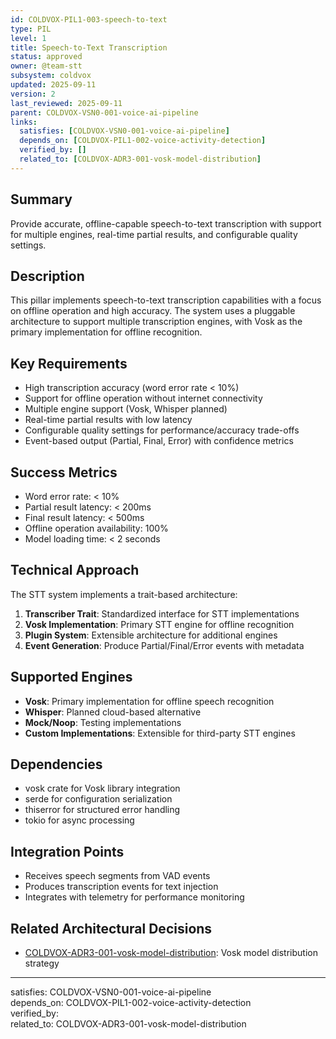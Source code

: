 ```yaml
---
id: COLDVOX-PIL1-003-speech-to-text
type: PIL
level: 1
title: Speech-to-Text Transcription
status: approved
owner: @team-stt
subsystem: coldvox
updated: 2025-09-11
version: 2
last_reviewed: 2025-09-11
parent: COLDVOX-VSN0-001-voice-ai-pipeline
links:
  satisfies: [COLDVOX-VSN0-001-voice-ai-pipeline]
  depends_on: [COLDVOX-PIL1-002-voice-activity-detection]
  verified_by: []
  related_to: [COLDVOX-ADR3-001-vosk-model-distribution]
---
```


## Summary
Provide accurate, offline-capable speech-to-text transcription with support for multiple engines, real-time partial results, and configurable quality settings.

## Description
This pillar implements speech-to-text transcription capabilities with a focus on offline operation and high accuracy. The system uses a pluggable architecture to support multiple transcription engines, with Vosk as the primary implementation for offline recognition.

## Key Requirements
- High transcription accuracy (word error rate < 10%)
- Support for offline operation without internet connectivity
- Multiple engine support (Vosk, Whisper planned)
- Real-time partial results with low latency
- Configurable quality settings for performance/accuracy trade-offs
- Event-based output (Partial, Final, Error) with confidence metrics

## Success Metrics
- Word error rate: < 10%
- Partial result latency: < 200ms
- Final result latency: < 500ms
- Offline operation availability: 100%
- Model loading time: < 2 seconds

## Technical Approach
The STT system implements a trait-based architecture:
1. **Transcriber Trait**: Standardized interface for STT implementations
2. **Vosk Implementation**: Primary STT engine for offline recognition
3. **Plugin System**: Extensible architecture for additional engines
4. **Event Generation**: Produce Partial/Final/Error events with metadata

## Supported Engines
- **Vosk**: Primary implementation for offline speech recognition
- **Whisper**: Planned cloud-based alternative
- **Mock/Noop**: Testing implementations
- **Custom Implementations**: Extensible for third-party STT engines

## Dependencies
- vosk crate for Vosk library integration
- serde for configuration serialization
- thiserror for structured error handling
- tokio for async processing

## Integration Points
- Receives speech segments from VAD events
- Produces transcription events for text injection
- Integrates with telemetry for performance monitoring

## Related Architectural Decisions
- [COLDVOX-ADR3-001-vosk-model-distribution](../../ADR3/COLDVOX-ADR3-001-vosk-model-distribution.md): Vosk model distribution strategy

---
satisfies: COLDVOX-VSN0-001-voice-ai-pipeline  
depends_on: COLDVOX-PIL1-002-voice-activity-detection  
verified_by:  
related_to: COLDVOX-ADR3-001-vosk-model-distribution